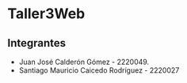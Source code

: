 # Taller3Web
## Integrantes
* Juan José Calderón Gómez - 2220049.
* Santiago Mauricio Caicedo Rodríguez - 2220027
